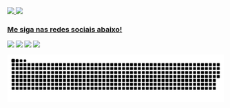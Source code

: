<div>
  <a href="https://github.com/RodrigoEduardo347">
  <img height="180em" src="https://github-readme-stats.vercel.app/api?username=RodrigoEduardo347&show_icons=true&theme=tokyonight&include_all_commits=true&count_private=true"/>
  <img height="180em" src="https://github-readme-stats.vercel.app/api/top-langs/?username=RodrigoEduardo347&layout=compact&langs_count=6&theme=tokyonight"/>
</div>
 
  ### Me siga nas redes sociais abaixo!
 
<div> 
  <a href="https://www.linkedin.com/in/redusilva/" target="_blank"><img src="https://img.shields.io/badge/-LinkedIn-%230077B5?style=for-the-badge&logo=linkedin&logoColor=white" target="_blank"></a> 
  <a href="https://www.instagram.com/eduardorodrigo347/" target="_blank"><img src="https://img.shields.io/badge/-Instagram-%23E4405F?style=for-the-badge&logo=instagram&logoColor=white" target="_blank"></a>
  <a href="https://www.facebook.com/profile.php?id=100053916260226" target="_blank"><img src="https://img.shields.io/badge/Facebook-1877F2?style=for-the-badge&logo=facebook&logoColor=white" target="_blank"></a>
  <a href = "rodrigoeduardo347@gmail.com"><img src="https://img.shields.io/badge/-Gmail-%23333?style=for-the-badge&logo=gmail&logoColor=white" target="_blank"></a>
 
  ![Snake animation](https://github.com/RodrigoEduardo347/RodrigoEduardo347/blob/output/github-contribution-grid-snake.svg)

</div>

